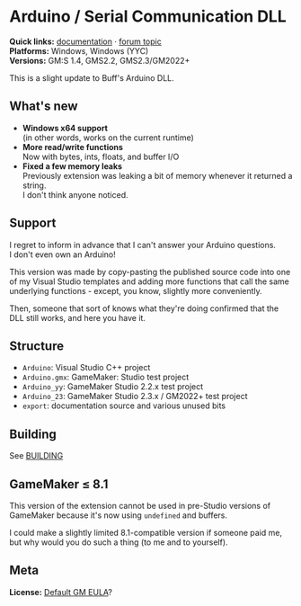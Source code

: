 # Arduino / Serial Communication DLL

**Quick links:** [documentation](https://yal.cc/docs/gm/arduino/) · 
[forum topic](https://forum.gamemaker.io/index.php?threads/arduino-dll.888/)  
**Platforms:** Windows, Windows (YYC)​  
**Versions:** GM:S 1.4, GMS2.2, GMS2.3/GM2022+

This is a slight update to Buff's Arduino DLL.

## What's new

- **Windows x64 support**  
  (in other words, works on the current runtime)
- **More read/write functions**  
  Now with bytes, ints, floats, and buffer I/O
- **Fixed a few memory leaks**  
  Previously extension was leaking a bit of memory whenever it returned a string.  
  I don't think anyone noticed.

## Support

I regret to inform in advance that I can't answer your Arduino questions.  
I don't even own an Arduino!

This version was made by copy-pasting the published source code into one of my Visual Studio templates
and adding more functions that call the same underlying functions - except, you know,
slightly more conveniently.

Then, someone that sort of knows what they're doing confirmed that the DLL still works,
and here you have it.

## Structure

- `Arduino`: Visual Studio C++ project
- `Arduino.gmx`: GameMaker: Studio test project
- `Arduino_yy`: GameMaker Studio 2.2.x test project
- `Arduino_23`: GameMaker Studio 2.3.x / GM2022+ test project
- `export`: documentation source and various unused bits

## Building

See [BUILDING](BUILDING.md)

## GameMaker ≤ 8.1

This version of the extension cannot be used in pre-Studio versions of GameMaker because it's now using `undefined` and buffers.

I could make a slightly limited 8.1-compatible version if someone paid me,
but why would you do such a thing (to me and to yourself).

## Meta

**License:** [Default GM EULA](https://marketplace.yoyogames.com/eula)?
